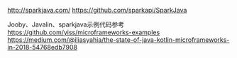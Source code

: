 http://sparkjava.com/
https://github.com/sparkapi/SparkJava



Jooby、Javalin、sparkjava示例代码参考
https://github.com/yiss/microframeworks-examples
https://medium.com/@iliasyahia/the-state-of-java-kotlin-microframeworks-in-2018-54768edb7908

